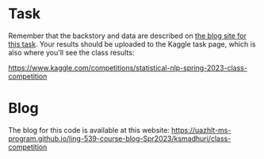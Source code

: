 
# Task

Remember that the backstory and data are described on [the blog site for this task](https://uazhlt-ms-program.github.io/ling-539-course-blog-Spr2023/assignments/class-competition). Your results should be uploaded to the Kaggle task page, which is also where you'll see the class results:

https://www.kaggle.com/competitions/statistical-nlp-spring-2023-class-competition

# Blog

The blog for this code is available at this website: 
https://uazhlt-ms-program.github.io/ling-539-course-blog-Spr2023/ksmadhuri/class-competition



